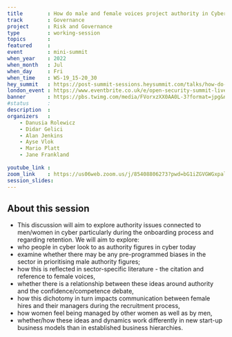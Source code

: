 ```yaml
---
title        : How do male and female voices project authority in Cyber 
track        : Governance
project      : Risk and Governance
type         : working-session
topics       : 
featured     :
event        : mini-summit
when_year    : 2022
when_month   : Jul
when_day     : Fri
when_time    : WS-19_15-20_30
hey_summit   : https://post-summit-sessions.heysummit.com/talks/how-do-male-and-female-voices-project-authority-in-cyber/
london_event : https://www.eventbrite.co.uk/e/open-security-summit-live-in-london-tickets-356895402757
banner       : https://pbs.twimg.com/media/FVorxzXX0AA0L-3?format=jpg&name=medium
#status      : 
description  :
organizers   :
    - Danusia Rolewicz
    - Didar Gelici
    - Alan Jenkins
    - Ayse Vlok
    - Mario Platt
    - Jane Frankland
       
youtube_link : 
zoom_link    : https://us06web.zoom.us/j/85408806273?pwd=bG1iZGVGWGxpalZtaFF4cVUxbGtLdz09
session_slides:
---
```




## About this session

- This discussion will aim to explore authority issues connected to men/women in cyber particularly during the onboarding process and regarding retention. We will aim to explore:
- who people in cyber look to as authority figures in cyber today
- examine whether there may be any pre-programmed biases in the sector in prioritising male authority figures;
- how this is reflected in sector-specific literature - the citation and reference to female voices,
- whether there is a relationship between these ideas around authority and the confidence/competence debate,
- how this dichotomy in turn impacts communication between female hires and their managers during the recruitment process,
- how women feel being managed by other women as well as by men, 
- whether/how these ideas and dynamics work differently in new start-up business models than in established business hierarchies. 
